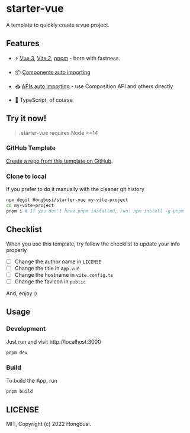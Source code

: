 # starter-vue

A template to quickly create a vue project.

## Features

- ⚡️ [Vue 3](https://github.com/vuejs/core), [Vite 2](https://github.com/vitejs/vite), [pnpm](https://pnpm.js.org/) - born with fastness.

- 📦 [Components auto importing](./src/components)

- 📥 [APIs auto importing](https://github.com/antfu/unplugin-auto-import) - use Composition API and others directly

- 🦾 TypeScript, of course

## Try it now!

> starter-vue requires Node >=14

### GitHub Template

[Create a repo from this template on GitHub](https://github.com/Hongbusi/starter-vue/generate).

### Clone to local

If you prefer to do it manually with the cleaner git history

```bash
npx degit Hongbusi/starter-vue my-vite-project
cd my-vite-project
pnpm i # If you don't have pnpm installed, run: npm install -g pnpm
```

## Checklist

When you use this template, try follow the checklist to update your info properly

- [ ] Change the author name in `LICENSE`
- [ ] Change the title in `App.vue`
- [ ] Change the hostname in `vite.config.ts`
- [ ] Change the favicon in `public`

And, enjoy :)

## Usage

### Development

Just run and visit http://localhost:3000

```bash
pnpm dev
```

### Build

To build the App, run

```bash
pnpm build
```

## LICENSE

MIT, Copyright (c) 2022 Hongbusi.
